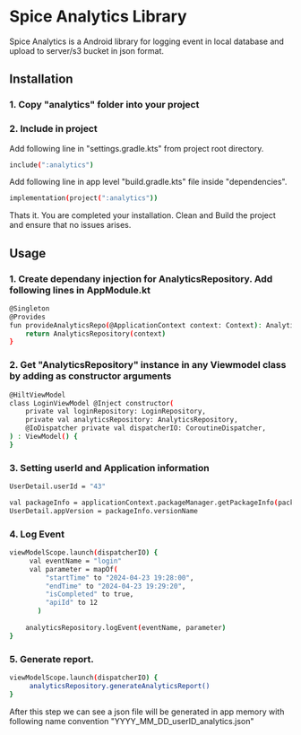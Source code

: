 # Spice Analytics Library

Spice Analytics is a Android library for logging event in local database and upload to server/s3 bucket in json format.

## Installation

### 1. Copy "analytics" folder into your project

### 2. Include in project
Add following line in "settings.gradle.kts" from project root directory.
```bash
include(":analytics")
```

Add following line in app level "build.gradle.kts" file inside "dependencies". 
```bash
implementation(project(":analytics"))
```

Thats it. You are completed your installation. Clean and Build the project and ensure that no issues arises.

## Usage

### 1. Create dependany injection for AnalyticsRepository. Add following lines in AppModule.kt
```bash
@Singleton
@Provides
fun provideAnalyticsRepo(@ApplicationContext context: Context): AnalyticsRepository {
    return AnalyticsRepository(context)
}
```

### 2. Get "AnalyticsRepository" instance in any Viewmodel class by adding as constructor arguments
```bash
@HiltViewModel
class LoginViewModel @Inject constructor(
    private val loginRepository: LoginRepository,
    private val analyticsRepository: AnalyticsRepository,
    @IoDispatcher private val dispatcherIO: CoroutineDispatcher,
) : ViewModel() {
}
```

### 3. Setting userId and Application information 
```bash
UserDetail.userId = "43"

val packageInfo = applicationContext.packageManager.getPackageInfo(packageName, 0)
UserDetail.appVersion = packageInfo.versionName
```

### 4. Log Event
```bash
viewModelScope.launch(dispatcherIO) {
     val eventName = "login"
     val parameter = mapOf(
         "startTime" to "2024-04-23 19:28:00",
         "endTime" to "2024-04-23 19:29:20",
         "isCompleted" to true,
         "apiId" to 12
       )
            
    analyticsRepository.logEvent(eventName, parameter)
}
```

### 5. Generate report. 
```bash
viewModelScope.launch(dispatcherIO) {
     analyticsRepository.generateAnalyticsReport()
}
```

After this step we can see a json file will be generated in app memory with following name convention "YYYY_MM_DD_userID_analytics.json"

